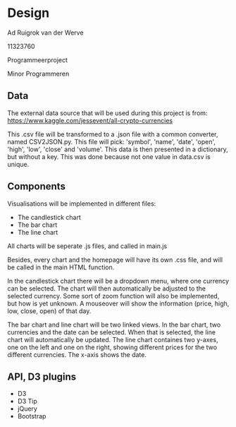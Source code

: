 # Design

Ad Ruigrok van der Werve

11323760

Programmeerproject

Minor Programmeren

## Data

The external data source that will be used during this project is from: https://www.kaggle.com/jessevent/all-crypto-currencies

This .csv file will be transformed to a .json file with a common converter, named CSV2JSON.py. This file will pick: 'symbol', 'name', 'date', 'open', 'high', 'low', 'close' and 'volume'. This data is then presented in a dictionary, but without a key. This was done because not one value in data.csv is unique.

## Components

Visualisations will be implemented in different files:

- The candlestick chart
- The bar chart
- The line chart

All charts will be seperate .js files, and called in main.js

Besides, every chart and the homepage will have its own .css file, and will be called in the main HTML function.



In the candlestick chart there will be a dropdown menu, where one currency can be selected. The chart will then automatically be adjusted to the selected currency. Some sort of zoom function will also be implemented, but how is yet unknown. A mouseover will show the information (price, high, low, close, open) of that day.

The bar chart and line chart will be two linked views. In the bar chart, two currencies and the date can be selected. When that is selected, the line chart will automatically be updated. The line chart containes two y-axes, one on the left and one on the right, showing different prices for the two different currencies. The x-axis shows the date.

## API, D3 plugins

- D3
- D3 Tip
- jQuery
- Bootstrap
